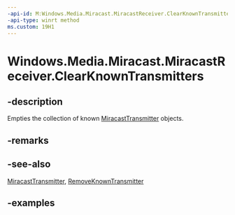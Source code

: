 ```yaml
---
-api-id: M:Windows.Media.Miracast.MiracastReceiver.ClearKnownTransmitters
-api-type: winrt method
ms.custom: 19H1
---
```


<!-- Method syntax.
public void MiracastReceiver.ClearKnownTransmitters()
-->

# Windows.Media.Miracast.MiracastReceiver.ClearKnownTransmitters

## -description

Empties the collection of known [MiracastTransmitter](miracasttransmitter.md) objects.

## -remarks

## -see-also

[MiracastTransmitter](miracasttransmitter.md), [RemoveKnownTransmitter](miracastreceiver_removeknowntransmitter_1355701555.md)

## -examples
